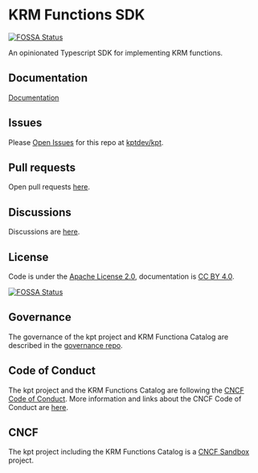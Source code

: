 # KRM Functions SDK
[![FOSSA Status](https://app.fossa.com/api/projects/git%2Bgithub.com%2Fkptdev%2Fkrm-functions-sdk.svg?type=shield)](https://app.fossa.com/projects/git%2Bgithub.com%2Fkptdev%2Fkrm-functions-sdk?ref=badge_shield)


An opinionated Typescript SDK for implementing KRM functions.

## Documentation

[Documentation](https://kpt.dev/book/05-developing-functions/02-developing-in-Go)

## Issues

Please [Open Issues](https://github.com/kptdev/kpt/issues) for this repo at [kptdev/kpt](https://github.com/kptdev/kpt/).

## Pull requests

Open pull requests [here](https://github.com/kptdev/krm-functions-sdk/pulls).

## Discussions

Discussions are [here](https://github.com/kptdev/kpt/discussions).

## License

Code is under the [Apache License 2.0](LICENSE), documentation is [CC BY 4.0](LICENSE-documentation).


[![FOSSA Status](https://app.fossa.com/api/projects/git%2Bgithub.com%2Fkptdev%2Fkrm-functions-sdk.svg?type=large)](https://app.fossa.com/projects/git%2Bgithub.com%2Fkptdev%2Fkrm-functions-sdk?ref=badge_large)

## Governance

The governance of the kpt project and KRM Functiona Catalog are described in the
[governance repo](https://github.com/kptdev/governance).

## Code of Conduct

The kpt project and the KRM Functions Catalog are following the
[CNCF Code of Conduct](https://github.com/cncf/foundation/blob/main/code-of-conduct.md).
More information and links about the CNCF Code of Conduct are [here](code-of-conduct.md).

## CNCF

The kpt project including the KRM Functions Catalog is a [CNCF Sandbox](https://www.cncf.io/sandbox-projects/) project.